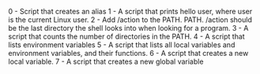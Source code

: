 0 - Script that creates an alias
1 - A script that prints hello user, where user is the current Linux user.
2 - Add /action to the PATH. PATH. /action should be the last directory the shell looks into when looking for a program.
3 - A script that counts the number of directories in the PATH.
4 - A script that lists environment variables
5 - A script that lists all local variables and environment variables, and their functions.
6 - A script that creates a new local variable.
7 - A script that creates a new global variable
